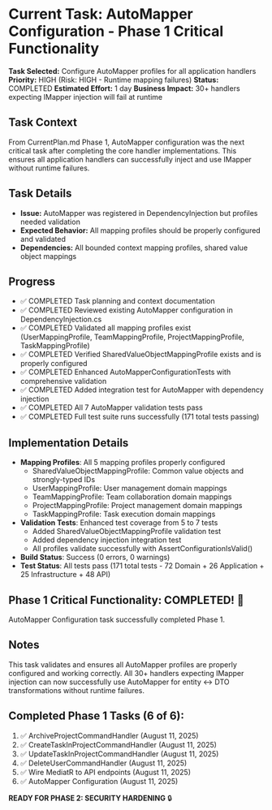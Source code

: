 # Current Task: AutoMapper Configuration - Phase 1 Critical Functionality

**Task Selected:** Configure AutoMapper profiles for all application handlers  
**Priority:** HIGH (Risk: HIGH - Runtime mapping failures)
**Status:** COMPLETED
**Estimated Effort:** 1 day
**Business Impact:** 30+ handlers expecting IMapper injection will fail at runtime

## Task Context
From CurrentPlan.md Phase 1, AutoMapper configuration was the next critical task after completing the core handler implementations. This ensures all application handlers can successfully inject and use IMapper without runtime failures.

## Task Details
- **Issue:** AutoMapper was registered in DependencyInjection but profiles needed validation
- **Expected Behavior:** All mapping profiles should be properly configured and validated
- **Dependencies:** All bounded context mapping profiles, shared value object mappings

## Progress
- ✅ COMPLETED Task planning and context documentation
- ✅ COMPLETED Reviewed existing AutoMapper configuration in DependencyInjection.cs
- ✅ COMPLETED Validated all mapping profiles exist (UserMappingProfile, TeamMappingProfile, ProjectMappingProfile, TaskMappingProfile)
- ✅ COMPLETED Verified SharedValueObjectMappingProfile exists and is properly configured
- ✅ COMPLETED Enhanced AutoMapperConfigurationTests with comprehensive validation
- ✅ COMPLETED Added integration test for AutoMapper with dependency injection
- ✅ COMPLETED All 7 AutoMapper validation tests pass
- ✅ COMPLETED Full test suite runs successfully (171 total tests passing)

## Implementation Details
- **Mapping Profiles**: All 5 mapping profiles properly configured
  - SharedValueObjectMappingProfile: Common value objects and strongly-typed IDs
  - UserMappingProfile: User management domain mappings
  - TeamMappingProfile: Team collaboration domain mappings  
  - ProjectMappingProfile: Project management domain mappings
  - TaskMappingProfile: Task execution domain mappings
- **Validation Tests**: Enhanced test coverage from 5 to 7 tests
  - Added SharedValueObjectMappingProfile validation test
  - Added dependency injection integration test
  - All profiles validate successfully with AssertConfigurationIsValid()
- **Build Status**: Success (0 errors, 0 warnings)
- **Test Status**: All tests pass (171 total tests - 72 Domain + 26 Application + 25 Infrastructure + 48 API)

## Phase 1 Critical Functionality: COMPLETED! 🎉
AutoMapper Configuration task successfully completed Phase 1.

## Notes
This task validates and ensures all AutoMapper profiles are properly configured and working correctly. All 30+ handlers expecting IMapper injection can now successfully use AutoMapper for entity ↔ DTO transformations without runtime failures.

## Completed Phase 1 Tasks (6 of 6):
1. ✅ ArchiveProjectCommandHandler (August 11, 2025)
2. ✅ CreateTaskInProjectCommandHandler (August 11, 2025)
3. ✅ UpdateTaskInProjectCommandHandler (August 11, 2025)
4. ✅ DeleteUserCommandHandler (August 11, 2025)
5. ✅ Wire MediatR to API endpoints (August 11, 2025)
6. ✅ AutoMapper Configuration (August 11, 2025)

**READY FOR PHASE 2: SECURITY HARDENING** 🔒